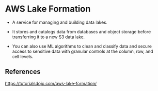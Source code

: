 # AWS Lake Formation


- A service for managing and building data lakes.

- It stores and catalogs data from databases and object storage before transferring it to a new S3 data lake.

- You can also use ML algorithms to clean and classify data and secure access to sensitive data with granular controls at the column, row, and cell levels. 


## References

https://tutorialsdojo.com/aws-lake-formation/
